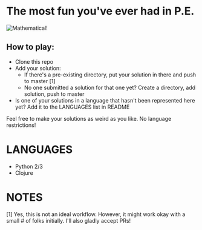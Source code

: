 # The most fun you've ever had in P.E. #

![Mathematical!](http://data.whicdn.com/images/21995796/large.jpg)

## How to play: ##


* Clone this repo
* Add your solution:
	* If there's a pre-existing directory, put your solution in there and push to master [1]
	* No one submitted a solution for that one yet? Create a directory, add solution, push to master
* Is one of your solutions in a language that hasn't been represented here yet? Add it to the LANGUAGES list in README


Feel free to make your solutions as weird as you like. No language restrictions!


LANGUAGES
=========

* Python 2/3
* Clojure

NOTES
=====
[1] Yes, this is not an ideal workflow. However, it might work okay with a small # of folks initially. I'll also gladly accept PRs!
